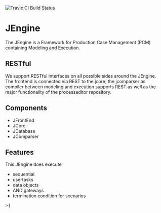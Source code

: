 ![Travic CI Build Status](https://travis-ci.org/BP2014W1/JEngine.svg?branch=dev)

# JEngine

The JEngine is a Framework for Production Case Management (PCM) containing Modeling and Execution.

## RESTful

We support RESTful interfaces on all possible sides around the JEngine. The frontend is connected via REST to the jcore; the jcomparser as compiler between modeling and execution supports REST as well as the major functionality of the processeditor repository. 

## Components

* JFrontEnd
* JCore
* JDatabase
* JComparser


## Features

This JEngine does execute
* sequential
* usertasks
* data objects
* AND gateways
* termination condition for scenarios

:-)
